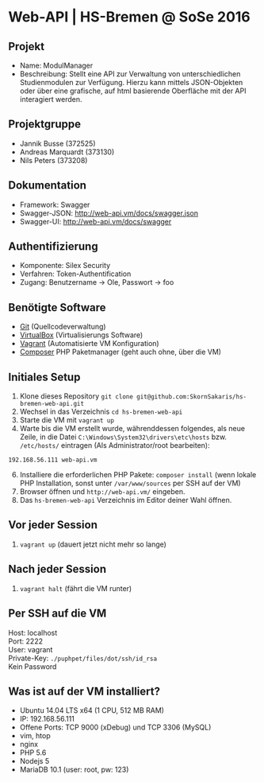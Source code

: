 # Web-API | HS-Bremen @ SoSe 2016 

## Projekt
- Name: ModulManager
- Beschreibung: Stellt eine API zur Verwaltung von unterschiedlichen Studienmodulen zur Verfügung.
  Hierzu kann mittels JSON-Objekten oder über eine grafische, auf html basierende Oberfläche mit der API interagiert werden.

## Projektgruppe
- Jannik Busse (372525)
- Andreas Marquardt (373130)
- Nils Peters (373208)

## Dokumentation
- Framework: Swagger
- Swagger-JSON: http://web-api.vm/docs/swagger.json
- Swagger-UI: http://web-api.vm/docs/swagger

## Authentifizierung
- Komponente: Silex Security
- Verfahren: Token-Authentification
- Zugang: Benutzername -> Ole, Passwort -> foo

## Benötigte Software
- [Git](https://git-scm.com/) (Quellcodeverwaltung)
- [VirtualBox](https://www.virtualbox.org/) (Virtualisierungs Software)
- [Vagrant](https://www.vagrantup.com/) (Automatisierte VM Konfiguration)
- [Composer](https://getcomposer.org/) PHP Paketmanager (geht auch ohne, über die VM)

## Initiales Setup
1. Klone dieses Repository `git clone git@github.com:SkornSakaris/hs-bremen-web-api.git`
2. Wechsel in das Verzeichnis `cd hs-bremen-web-api`
3. Starte die VM mit `vagrant up`
4. Warte bis die VM erstellt wurde, währenddessen folgendes, als neue Zeile, in die Datei `C:\Windows\System32\drivers\etc\hosts` bzw. `/etc/hosts/` eintragen (Als Administrator/root bearbeiten):  
```
192.168.56.111 web-api.vm
```
6. Installiere die erforderlichen PHP Pakete: `composer install` (wenn lokale PHP Installation, sonst unter `/var/www/sources` per SSH auf der VM)
7. Browser öffnen und `http://web-api.vm/` eingeben.
8. Das `hs-bremen-web-api` Verzeichnis im Editor deiner Wahl öffnen.

## Vor jeder Session
1. `vagrant up` (dauert jetzt nicht mehr so lange)

## Nach jeder Session
1. `vagrant halt` (fährt die VM runter)

## Per SSH auf die VM
Host: localhost  
Port: 2222  
User: vagrant  
Private-Key: `./puphpet/files/dot/ssh/id_rsa`  
Kein Password

## Was ist auf der VM installiert?
- Ubuntu 14.04 LTS x64 (1 CPU, 512 MB RAM)
- IP: 192.168.56.111
- Offene Ports: TCP 9000 (xDebug) und TCP 3306 (MySQL)
- vim, htop
- nginx
- PHP 5.6
- Nodejs 5
- MariaDB 10.1 (user: root, pw: 123)



